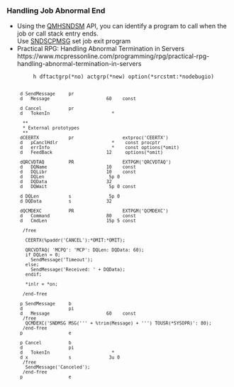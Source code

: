 <h3>Handling Job Abnormal End</h3>
<ul>
<li>Using the <a href="https://www.ibm.com/docs/en/i/7.5?topic=ssw_ibm_i_75/apis/QMHSNDSM.html">QMHSNDSM</a> API, you can identify a program to call when the job or call stack entry ends.<br />Use <a href="https://github.com/vengoal/AS400Tools/blob/main/Message/SNDSCPMSG.CMD">SNDSCPMSG</a> set job exit program</li>
<li>Practical RPG: Handling Abnormal Termination in Servers<br />https://www.mcpressonline.com/programming/rpg/practical-rpg-handling-abnormal-termination-in-servers</li>
<code>
     h dftactgrp(*no) actgrp(*new) option(*srcstmt:*nodebugio)
 
     d SendMessage     pr
     d   Message                     60    const

     d Cancel          pr
     d   TokenIn                       *

      **
      * External prototypes
      **
     dCEERTX           pr                  extproc('CEERTX')
     d   pCanclHdlr                    *    const procptr
     d   errInfo                       *    const options(*omit)
     d   FeedBack                    12     options(*omit)

     dQRCVDTAQ         PR                  EXTPGM('QRCVDTAQ')
     d   DQName                      10    const
     d   DQLibr                      10    const
     d   DQLen                        5p 0
     d   DQData                      32
     d   DQWait                       5p 0 const
 
     d DQLen           s              5p 0
     d DQData          s             32
 
     dQCMDEXC          PR                  EXTPGM('QCMDEXC')
     d   Command                     80    const
     d   CmdLen                      15p 5 const

      /free

       CEERTX(%paddr('CANCEL'):*OMIT:*OMIT);

       QRCVDTAQ( 'MCPQ': 'MCP': DQLen: DQData: 60);
       if DQLen = 0;
         SendMessage('Timeout');
       else;
         SendMessage('Received: ' + DQData);
       endif;

       *inlr = *on;

      /end-free

     p SendMessage     b
     d                 pi
     d   Message                     60    const
      /free
       QCMDEXC('SNDMSG MSG(''' + %trim(Message) + ''') TOUSR(*SYSOPR)': 80);
      /end-free
     p                 e

     p Cancel          b
     d                 pi
     d   TokenIn                       *
     d x               s              3u 0
      /free
       SendMessage('Canceled');
      /end-free
     p                 e
</code>
</li>
</ul>
